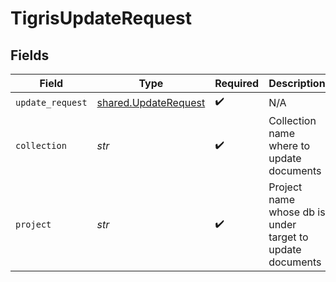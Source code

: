 # TigrisUpdateRequest


## Fields

| Field                                                        | Type                                                         | Required                                                     | Description                                                  |
| ------------------------------------------------------------ | ------------------------------------------------------------ | ------------------------------------------------------------ | ------------------------------------------------------------ |
| `update_request`                                             | [shared.UpdateRequest](../../models/shared/updaterequest.md) | :heavy_check_mark:                                           | N/A                                                          |
| `collection`                                                 | *str*                                                        | :heavy_check_mark:                                           | Collection name where to update documents                    |
| `project`                                                    | *str*                                                        | :heavy_check_mark:                                           | Project name whose db is under target  to update documents   |